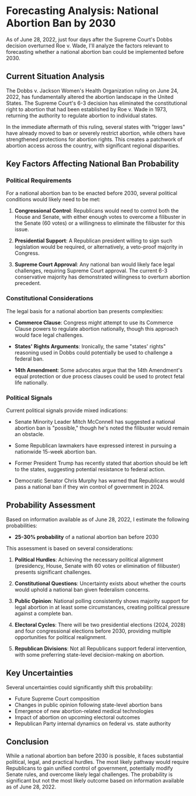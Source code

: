 # Forecasting Analysis: National Abortion Ban by 2030

As of June 28, 2022, just four days after the Supreme Court's Dobbs decision overturned Roe v. Wade, I'll analyze the factors relevant to forecasting whether a national abortion ban could be implemented before 2030.

## Current Situation Analysis

The Dobbs v. Jackson Women's Health Organization ruling on June 24, 2022, has fundamentally altered the abortion landscape in the United States. The Supreme Court's 6-3 decision has eliminated the constitutional right to abortion that had been established by Roe v. Wade in 1973, returning the authority to regulate abortion to individual states.

In the immediate aftermath of this ruling, several states with "trigger laws" have already moved to ban or severely restrict abortion, while others have strengthened protections for abortion rights. This creates a patchwork of abortion access across the country, with significant regional disparities.

## Key Factors Affecting National Ban Probability

### Political Requirements

For a national abortion ban to be enacted before 2030, several political conditions would likely need to be met:

1. **Congressional Control**: Republicans would need to control both the House and Senate, with either enough votes to overcome a filibuster in the Senate (60 votes) or a willingness to eliminate the filibuster for this issue.

2. **Presidential Support**: A Republican president willing to sign such legislation would be required, or alternatively, a veto-proof majority in Congress.

3. **Supreme Court Approval**: Any national ban would likely face legal challenges, requiring Supreme Court approval. The current 6-3 conservative majority has demonstrated willingness to overturn abortion precedent.

### Constitutional Considerations

The legal basis for a national abortion ban presents complexities:

- **Commerce Clause**: Congress might attempt to use its Commerce Clause powers to regulate abortion nationally, though this approach would face legal challenges.

- **States' Rights Arguments**: Ironically, the same "states' rights" reasoning used in Dobbs could potentially be used to challenge a federal ban.

- **14th Amendment**: Some advocates argue that the 14th Amendment's equal protection or due process clauses could be used to protect fetal life nationally.

### Political Signals

Current political signals provide mixed indications:

- Senate Minority Leader Mitch McConnell has suggested a national abortion ban is "possible," though he's noted the filibuster would remain an obstacle.

- Some Republican lawmakers have expressed interest in pursuing a nationwide 15-week abortion ban.

- Former President Trump has recently stated that abortion should be left to the states, suggesting potential resistance to federal action.

- Democratic Senator Chris Murphy has warned that Republicans would pass a national ban if they win control of government in 2024.

## Probability Assessment

Based on information available as of June 28, 2022, I estimate the following probabilities:

- **25-30% probability** of a national abortion ban before 2030

This assessment is based on several considerations:

1. **Political Hurdles**: Achieving the necessary political alignment (presidency, House, Senate with 60 votes or elimination of filibuster) presents significant challenges.

2. **Constitutional Questions**: Uncertainty exists about whether the courts would uphold a national ban given federalism concerns.

3. **Public Opinion**: National polling consistently shows majority support for legal abortion in at least some circumstances, creating political pressure against a complete ban.

4. **Electoral Cycles**: There will be two presidential elections (2024, 2028) and four congressional elections before 2030, providing multiple opportunities for political realignment.

5. **Republican Divisions**: Not all Republicans support federal intervention, with some preferring state-level decision-making on abortion.

## Key Uncertainties

Several uncertainties could significantly shift this probability:

- Future Supreme Court composition
- Changes in public opinion following state-level abortion bans
- Emergence of new abortion-related medical technologies
- Impact of abortion on upcoming electoral outcomes
- Republican Party internal dynamics on federal vs. state authority

## Conclusion

While a national abortion ban before 2030 is possible, it faces substantial political, legal, and practical hurdles. The most likely pathway would require Republicans to gain unified control of government, potentially modify Senate rules, and overcome likely legal challenges. The probability is significant but not the most likely outcome based on information available as of June 28, 2022.